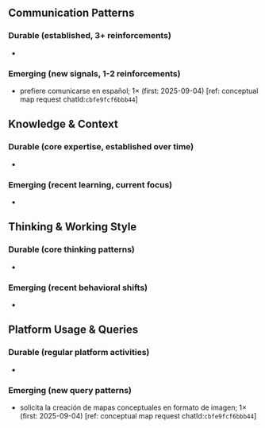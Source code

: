 ## Communication Patterns
### Durable (established, 3+ reinforcements)
- 

### Emerging (new signals, 1-2 reinforcements)
- prefiere comunicarse en español; 1× (first: 2025-09-04) [ref: conceptual map request chatId:`cbfe9fcf6bbb44`]

## Knowledge & Context
### Durable (core expertise, established over time)
- 

### Emerging (recent learning, current focus)
- 

## Thinking & Working Style
### Durable (core thinking patterns)
- 

### Emerging (recent behavioral shifts)
- 

## Platform Usage & Queries
### Durable (regular platform activities)
- 

### Emerging (new query patterns)
- solicita la creación de mapas conceptuales en formato de imagen; 1× (first: 2025-09-04) [ref: conceptual map request chatId:`cbfe9fcf6bbb44`]